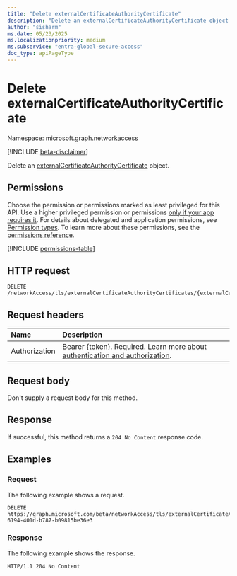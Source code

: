 ```yaml
---
title: "Delete externalCertificateAuthorityCertificate"
description: "Delete an externalCertificateAuthorityCertificate object."
author: "sisharm"
ms.date: 05/23/2025
ms.localizationpriority: medium
ms.subservice: "entra-global-secure-access"
doc_type: apiPageType
---
```


# Delete externalCertificateAuthorityCertificate

Namespace: microsoft.graph.networkaccess

[!INCLUDE [beta-disclaimer](../../includes/beta-disclaimer.md)]

Delete an [externalCertificateAuthorityCertificate](../resources/networkaccess-externalcertificateauthoritycertificate.md) object.

## Permissions

Choose the permission or permissions marked as least privileged for this API. Use a higher privileged permission or permissions [only if your app requires it](/graph/permissions-overview#best-practices-for-using-microsoft-graph-permissions). For details about delegated and application permissions, see [Permission types](/graph/permissions-overview#permission-types). To learn more about these permissions, see the [permissions reference](/graph/permissions-reference).

<!-- {
  "blockType": "permissions",
  "name": "networkaccess-tlstermination-delete-externalcertificateauthoritycertificates-permissions"
}
-->
[!INCLUDE [permissions-table](../includes/permissions/networkaccess-externalcertificateauthoritycertificates-delete-permissions.md)]

## HTTP request

<!-- {
  "blockType": "ignored"
}
-->
``` http
DELETE /networkAccess/tls/externalCertificateAuthorityCertificates/{externalCertificateAuthorityCertificateId}
```

## Request headers

|Name|Description|
|:---|:---|
|Authorization|Bearer {token}. Required. Learn more about [authentication and authorization](/graph/auth/auth-concepts).|

## Request body

Don't supply a request body for this method.

## Response

If successful, this method returns a `204 No Content` response code.

## Examples

### Request

The following example shows a request.
<!-- {
  "blockType": "request",
  "name": "delete_externalcertificateauthoritycertificate",
  "sampleKeys": ["365da4f6-6194-401d-b787-b09815be36e3"]
}
-->
``` http
DELETE https://graph.microsoft.com/beta/networkAccess/tls/externalCertificateAuthorityCertificates/365da4f6-6194-401d-b787-b09815be36e3
```

### Response

The following example shows the response.
<!-- {
  "blockType": "response",
  "truncated": true
}
-->
``` http
HTTP/1.1 204 No Content
```
